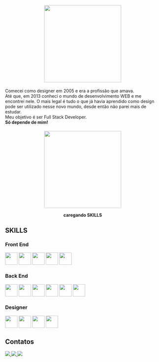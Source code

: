 <h1 align="center">
    <img width="250px" src="https://ik.imagekit.io/fornielis/GITHUB/logo_uAt8h-98v.svg?updatedAt=1636989691742"/>
</h1>

<p>
Comecei como designer em 2005 e era a profissão que amava. </br>
Até que, em 2013 conheci o mundo de desenvolvimento WEB e me encontrei nele. O mais legal é tudo o que já havia aprendido como design pode ser utilizado nesse novo mundo, desde então não parei mais de estudar.</br>
Meu objetivo é ser Full Stack Developer. 
</br><b>Só depende de mim!</b>
</p>

<h4 align="center">
    <img width="250px" src="https://ik.imagekit.io/fornielis/GITHUB/loader_2mxJMihO2S.gif?updatedAt=1636989218114"/></br>
    <p>caregando SKILLS</p>
</h4>

## SKILLS
### Front End
<div style="display: inline_block">
  <img width="40" src="https://cdn.jsdelivr.net/gh/devicons/devicon/icons/html5/html5-original.svg"/>
  <img width="40" src="https://cdn.jsdelivr.net/gh/devicons/devicon/icons/css3/css3-original.svg"/>
  <img width="40" src="https://cdn.jsdelivr.net/gh/devicons/devicon/icons/javascript/javascript-original.svg"/>
  <img width="40" src="https://cdn.jsdelivr.net/gh/devicons/devicon/icons/bootstrap/bootstrap-original.svg"/>
  <img width="40" src="https://cdn.jsdelivr.net/gh/devicons/devicon/icons/jquery/jquery-plain-wordmark.svg"/>
</div>

### Back End
<div style="display: inline_block">
  <img width="40" src="https://cdn.jsdelivr.net/gh/devicons/devicon/icons/dot-net/dot-net-original.svg"/>
  <img width="40" src="https://cdn.jsdelivr.net/gh/devicons/devicon/icons/dotnetcore/dotnetcore-original.svg"/>
  <img width="40" src="https://cdn.jsdelivr.net/gh/devicons/devicon/icons/mysql/mysql-original-wordmark.svg"/>
  <img width="40" src="https://cdn.jsdelivr.net/gh/devicons/devicon/icons/microsoftsqlserver/microsoftsqlserver-plain.svg"/>
  <img width="40" src="https://cdn.jsdelivr.net/gh/devicons/devicon/icons/nodejs/nodejs-original-wordmark.svg" />
  <img width="40" src="https://cdn.jsdelivr.net/gh/devicons/devicon/icons/docker/docker-original-wordmark.svg" />  
</div>

### Designer
<div style="display: inline_block">
  <img width="40" src="https://cdn.jsdelivr.net/gh/devicons/devicon/icons/photoshop/photoshop-plain.svg"/>
  <img width="40" src="https://cdn.jsdelivr.net/gh/devicons/devicon/icons/illustrator/illustrator-plain.svg"/>
  <img width="40" src="https://cdn.jsdelivr.net/gh/devicons/devicon/icons/premierepro/premierepro-original.svg"/>
  <img width="40" src="https://cdn.jsdelivr.net/gh/devicons/devicon/icons/aftereffects/aftereffects-original.svg"/>
</div>

## Contatos
<div style="display: inline_block">
  <a href="https://www.linkedin.com/in/wilson-fornielis-16153264/" target="_blank">
    <img src="https://img.shields.io/badge/LinkedIn-0077B5?style=for-the-badge&logo=linkedin&logoColor=white"/>
  </a>
  <a href="mailto:wilson@fornielis.com" target="_blank">
    <img src="https://img.shields.io/badge/Gmail-D14836?style=for-the-badge&logo=gmail&logoColor=white"/>
  </a>
  <a href="https://api.whatsapp.com/send?phone=11940734240" target="_blank">
    <img src="https://img.shields.io/badge/WhatsApp-25D366?style=for-the-badge&logo=whatsapp&logoColor=white"/>
  </a>
</div>
